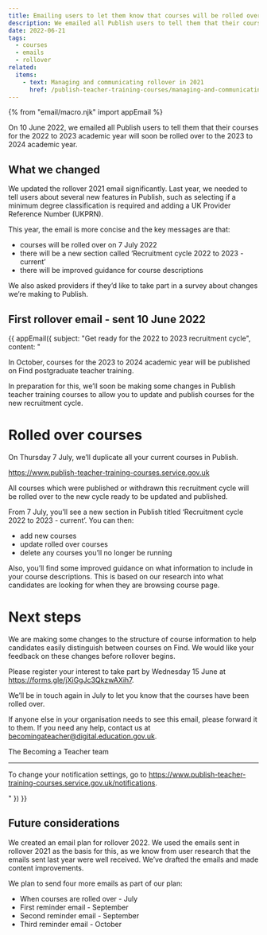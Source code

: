 ```yaml
---
title: Emailing users to let them know that courses will be rolled over soon
description: We emailed all Publish users to tell them that their courses would be rolled over on 7 July 2022
date: 2022-06-21
tags:
  - courses
  - emails
  - rollover
related:
  items:
    - text: Managing and communicating rollover in 2021
      href: /publish-teacher-training-courses/managing-and-communicating-rollover-in-2021/
---
```


{% from "email/macro.njk" import appEmail %}

<!-- markdownlint-disable MD001 MD025 -->

On 10 June 2022, we emailed all Publish users to tell them that their courses for the 2022 to 2023 academic year will soon be rolled over to the 2023 to 2024 academic year.

## What we changed

We updated the rollover 2021 email significantly. Last year, we needed to tell users about several new features in Publish, such as selecting if a minimum degree classification is required and adding a UK Provider Reference Number (UKPRN).

This year, the email is more concise and the key messages are that:

- courses will be rolled over on 7 July 2022
- there will be a new section called ‘Recruitment cycle 2022 to 2023 - current’
- there will be improved guidance for course descriptions

We also asked providers if they’d like to take part in a survey about changes we’re making to Publish.

## First rollover email - sent 10 June 2022

{{ appEmail({
  subject: "Get ready for the 2022 to 2023 recruitment cycle",
  content: "

In October, courses for the 2023 to 2024 academic year will be published on Find postgraduate teacher training.

In preparation for this, we’ll soon be making some changes in Publish teacher training courses to allow you to update and publish courses for the new recruitment cycle.

# Rolled over courses

On Thursday 7 July, we’ll duplicate all your current courses in Publish.

https://www.publish-teacher-training-courses.service.gov.uk

All courses which were published or withdrawn this recruitment cycle will be rolled over to the new cycle ready to be updated and published.

From 7 July, you’ll see a new section in Publish titled ‘Recruitment cycle 2022 to 2023 - current’. You can then:

- add new courses
- update rolled over courses
- delete any courses you’ll no longer be running

Also, you’ll find some improved guidance on what information to include in your course descriptions. This is based on our research into what candidates are looking for when they are browsing course page.

# Next steps

We are making some changes to the structure of course information to help candidates easily distinguish between courses on Find. We would like your feedback on these changes before rollover begins.

Please register your interest to take part by Wednesday 15 June at https://forms.gle/jXiGgJc3QkzwAXih7.

We’ll be in touch again in July to let you know that the courses have been rolled over.

If anyone else in your organisation needs to see this email, please forward it to them. If you need any help, contact us at becomingateacher@digital.education.gov.uk.

The Becoming a Teacher team

---

To change your notification settings, go to https://www.publish-teacher-training-courses.service.gov.uk/notifications.

  "
}) }}


## Future considerations

We created an email plan for rollover 2022. We used the emails sent in rollover 2021 as the basis for this, as we know from user research that the emails sent last year were well received. We’ve drafted the emails and made content improvements.

We plan to send four more emails as part of our plan:

- When courses are rolled over - July
- First reminder email - September
- Second reminder email - September
- Third reminder email - October
